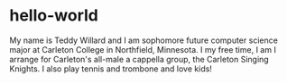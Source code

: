# hello-world
My name is Teddy Willard and I am sophomore future computer science major at Carleton College in Northfield, Minnesota.  I my free time, I am I arrange for Carleton's all-male a cappella group, the Carleton Singing Knights.  I also play tennis and trombone and love kids!
